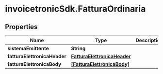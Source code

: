 # invoicetronicSdk.FatturaOrdinaria

## Properties

Name | Type | Description | Notes
------------ | ------------- | ------------- | -------------
**sistemaEmittente** | **String** |  | [optional] 
**fatturaElettronicaHeader** | [**FatturaElettronicaHeader**](FatturaElettronicaHeader.md) |  | [optional] 
**fatturaElettronicaBody** | [**[FatturaElettronicaBody]**](FatturaElettronicaBody.md) |  | [optional] 


